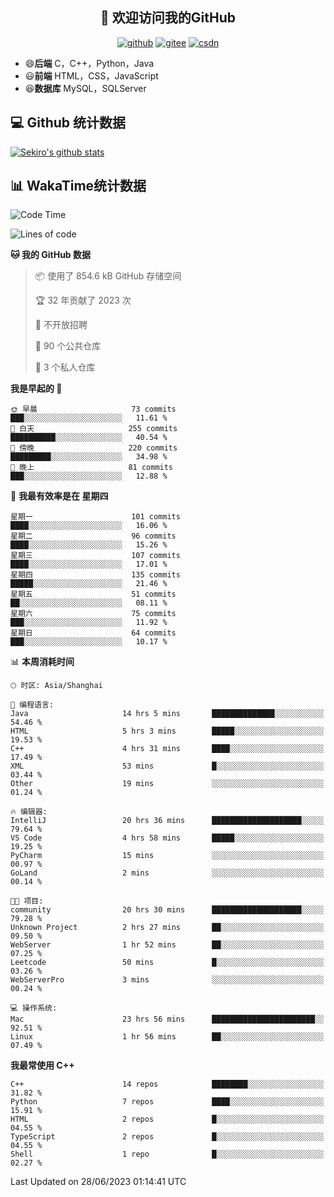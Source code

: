 <h2 align="center">👋 欢迎访问我的GitHub</h2>
<p align="center">
  <a href="https://666wxy666.github.io/"><img src="https://img.shields.io/badge/GitHub-24292e" alt="github"></a>
  <a href="https://gitee.com/wxy_666"><img src="https://img.shields.io/badge/Gitee-fe7300" alt="gitee"></a>
  <a href="https://blog.csdn.net/WXY_666"><img src="https://img.shields.io/badge/CSDN-cf000e" alt="csdn"></a>
</p>

- 😄**后端** C，C++，Python，Java
- 😃**前端** HTML，CSS，JavaScript
- 😆**数据库** MySQL，SQLServer

## 💻 Github 统计数据
[![Sekiro's github stats](https://github-readme-stats.vercel.app/api?username=666WXY666)](https://666wxy666.github.io/)

## 📊 WakaTime统计数据

<!--START_SECTION:waka-->
![Code Time](http://img.shields.io/badge/Code%20Time-1%2C724%20hrs%2028%20mins-blue)

![Lines of code](https://img.shields.io/badge/%E4%BB%8E%E3%80%8CHello%20World%E3%80%8D%E8%B5%B7%E6%88%91%E5%B7%B2%E7%BB%8F%E5%86%99%E4%BA%86-5.6%20million%20%E8%A1%8C%E4%BB%A3%E7%A0%81-blue)

**🐱 我的 GitHub 数据** 

> 📦  使用了 854.6 kB GitHub 存储空间 
 > 
> 🏆 32 年贡献了 2023 次
 > 
> 🚫 不开放招聘
 > 
> 📜 90 个公共仓库 
 > 
> 🔑 3 个私人仓库 
 > 
**我是早起的 🐤** 

```text
🌞 早晨                     73 commits          ███░░░░░░░░░░░░░░░░░░░░░░   11.61 % 
🌆 白天                     255 commits         ██████████░░░░░░░░░░░░░░░   40.54 % 
🌃 傍晚                     220 commits         █████████░░░░░░░░░░░░░░░░   34.98 % 
🌙 晚上                     81 commits          ███░░░░░░░░░░░░░░░░░░░░░░   12.88 % 
```
📅 **我最有效率是在 星期四** 

```text
星期一                      101 commits         ████░░░░░░░░░░░░░░░░░░░░░   16.06 % 
星期二                      96 commits          ████░░░░░░░░░░░░░░░░░░░░░   15.26 % 
星期三                      107 commits         ████░░░░░░░░░░░░░░░░░░░░░   17.01 % 
星期四                      135 commits         █████░░░░░░░░░░░░░░░░░░░░   21.46 % 
星期五                      51 commits          ██░░░░░░░░░░░░░░░░░░░░░░░   08.11 % 
星期六                      75 commits          ███░░░░░░░░░░░░░░░░░░░░░░   11.92 % 
星期日                      64 commits          ███░░░░░░░░░░░░░░░░░░░░░░   10.17 % 
```


📊 **本周消耗时间** 

```text
🕑︎ 时区: Asia/Shanghai

💬 编程语言: 
Java                     14 hrs 5 mins       ██████████████░░░░░░░░░░░   54.46 % 
HTML                     5 hrs 3 mins        █████░░░░░░░░░░░░░░░░░░░░   19.53 % 
C++                      4 hrs 31 mins       ████░░░░░░░░░░░░░░░░░░░░░   17.49 % 
XML                      53 mins             █░░░░░░░░░░░░░░░░░░░░░░░░   03.44 % 
Other                    19 mins             ░░░░░░░░░░░░░░░░░░░░░░░░░   01.24 % 

🔥 编辑器: 
IntelliJ                 20 hrs 36 mins      ████████████████████░░░░░   79.64 % 
VS Code                  4 hrs 58 mins       █████░░░░░░░░░░░░░░░░░░░░   19.25 % 
PyCharm                  15 mins             ░░░░░░░░░░░░░░░░░░░░░░░░░   00.97 % 
GoLand                   2 mins              ░░░░░░░░░░░░░░░░░░░░░░░░░   00.14 % 

🐱‍💻 项目: 
community                20 hrs 30 mins      ████████████████████░░░░░   79.28 % 
Unknown Project          2 hrs 27 mins       ██░░░░░░░░░░░░░░░░░░░░░░░   09.50 % 
WebServer                1 hr 52 mins        ██░░░░░░░░░░░░░░░░░░░░░░░   07.25 % 
Leetcode                 50 mins             █░░░░░░░░░░░░░░░░░░░░░░░░   03.26 % 
WebServerPro             3 mins              ░░░░░░░░░░░░░░░░░░░░░░░░░   00.24 % 

💻 操作系统: 
Mac                      23 hrs 56 mins      ███████████████████████░░   92.51 % 
Linux                    1 hr 56 mins        ██░░░░░░░░░░░░░░░░░░░░░░░   07.49 % 
```

**我最常使用 C++** 

```text
C++                      14 repos            ████████░░░░░░░░░░░░░░░░░   31.82 % 
Python                   7 repos             ████░░░░░░░░░░░░░░░░░░░░░   15.91 % 
HTML                     2 repos             █░░░░░░░░░░░░░░░░░░░░░░░░   04.55 % 
TypeScript               2 repos             █░░░░░░░░░░░░░░░░░░░░░░░░   04.55 % 
Shell                    1 repo              █░░░░░░░░░░░░░░░░░░░░░░░░   02.27 % 
```




 Last Updated on 28/06/2023 01:14:41 UTC
<!--END_SECTION:waka-->

<!--
**666WXY666/666WXY666** is a ✨ _special_ ✨ repository because its `README.md` (this file) appears on your GitHub profile.

Here are some ideas to get you started:

- 🔭 I’m currently working on ...
- 🌱 I’m currently learning ...
- 👯 I’m looking to collaborate on ...
- 🤔 I’m looking for help with ...
- 💬 Ask me about ...
- 📫 How to reach me: ...
- 😄 Pronouns: ...
- ⚡ Fun fact: ...
-->
